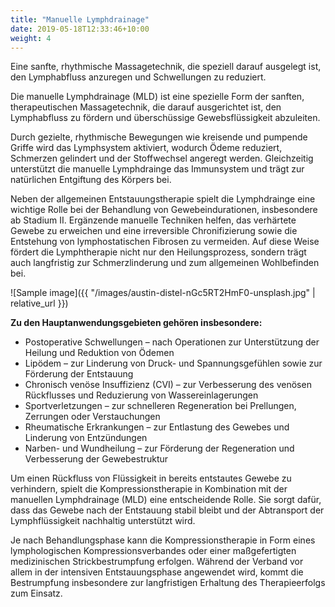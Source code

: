```yaml
---
title: "Manuelle Lymphdrainage"
date: 2019-05-18T12:33:46+10:00
weight: 4
---
```


Eine sanfte, rhythmische Massagetechnik, die speziell darauf ausgelegt ist, den Lymphabfluss anzuregen und Schwellungen zu reduziert.

Die manuelle Lymphdrainage (MLD) ist eine spezielle Form der sanften, therapeutischen Massagetechnik, die darauf ausgerichtet ist, den Lymphabfluss zu fördern und überschüssige Gewebsflüssigkeit abzuleiten.

Durch gezielte, rhythmische Bewegungen wie kreisende und pumpende Griffe wird das Lymphsystem aktiviert, wodurch Ödeme reduziert, Schmerzen gelindert und der Stoffwechsel angeregt werden. Gleichzeitig unterstützt die manuelle Lymphdrainge das Immunsystem und trägt zur natürlichen Entgiftung des Körpers bei.

Neben der allgemeinen Entstauungstherapie spielt die Lymphdrainge eine wichtige Rolle bei der Behandlung von Gewebeindurationen, insbesondere ab Stadium II. Ergänzende manuelle Techniken helfen, das verhärtete Gewebe zu erweichen und eine irreversible Chronifizierung sowie die Entstehung von lymphostatischen Fibrosen zu vermeiden. Auf diese Weise fördert die Lymphtherapie nicht nur den Heilungsprozess, sondern trägt auch langfristig zur Schmerzlinderung und zum allgemeinen Wohlbefinden bei.

![Sample image]({{ "/images/austin-distel-nGc5RT2HmF0-unsplash.jpg" | relative_url }})


**Zu den Hauptanwendungsgebieten gehören insbesondere:**
* Postoperative Schwellungen – nach Operationen zur Unterstützung der Heilung und Reduktion von Ödemen
* Lipödem – zur Linderung von Druck- und Spannungsgefühlen sowie zur Förderung der Entstauung
* Chronisch venöse Insuffizienz (CVI) – zur Verbesserung des venösen Rückflusses und Reduzierung von Wassereinlagerungen
* Sportverletzungen – zur schnelleren Regeneration bei Prellungen, Zerrungen oder Verstauchungen
* Rheumatische Erkrankungen – zur Entlastung des Gewebes und Linderung von Entzündungen
* Narben- und Wundheilung – zur Förderung der Regeneration und Verbesserung der Gewebestruktur

Um einen Rückfluss von Flüssigkeit in bereits entstautes Gewebe zu verhindern, spielt die Kompressionstherapie in Kombination mit der manuellen Lymphdrainage (MLD) eine entscheidende Rolle. Sie sorgt dafür, dass das Gewebe nach der Entstauung stabil bleibt und der Abtransport der Lymphflüssigkeit nachhaltig unterstützt wird.

Je nach Behandlungsphase kann die Kompressionstherapie in Form eines lymphologischen Kompressionsverbandes oder einer maßgefertigten medizinischen Strickbestrumpfung erfolgen. Während der Verband vor allem in der intensiven Entstauungsphase angewendet wird, kommt die Bestrumpfung insbesondere zur langfristigen Erhaltung des Therapieerfolgs zum Einsatz.
